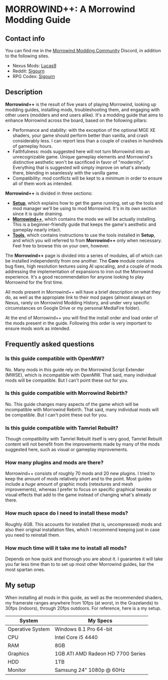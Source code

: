 # MORROWIND++: A Morrowind Modding Guide

## Contact info

You can find me in the [Morrowind Modding Community](https://discord.me/mwmods) Discord, in addition to the following sites.

- Nexus Mods: [Lucas9](https://www.nexusmods.com/morrowind/users/14600469)
- Reddit: [Sigourn](https://www.reddit.com/user/Sigourn)
- RPG Codex: [Sigourn](https://rpgcodex.net/forums/index.php?members/sigourn.21476/)

## Description

**Morrowind++** is the result of five years of playing Morrowind, looking up modding guides, installing mods, troubleshooting them, and engaging with other users (modders and end users alike). It's a modding guide that aims to enhance Morrowind across the board, based on the following pillars:

- Performance and stability: with the exception of the optional MGE XE shaders, your game should perform better than vanilla, and crash considerably less. I can report less than a couple of crashes in hundreds of gameplay hours.
- Faithfulness: mods suggested here will not turn Morrowind into an unrecognizable game. Unique gameplay elements and Morrowind's distinctive aesthetic won't be sacrificed in favor of "modernity". Everything that is suggested will simply improve on what's already there, blending in seamlessly with the vanilla game.
- Compatibility: mod conflicts will be kept to a minimum in order to ensure all of them work as intended.

**Morrowind++** is divided in three sections:

- [**Setup**](https://github.com/Sigourn/morrowind-improved/blob/master/setup.md#setup-index), which explains how to get the game running, set up the tools and mod manager we'll be using to mod Morrowind. It's in its own section since it is quite draining.
- [**Morrowind++**](https://github.com/Sigourn/morrowind-improved/blob/master/mw++.md#morrowind), which contains the mods we will be actually installing. This is a beginner-friendly guide that keeps the game's aesthetic and gameplay nearly intact.
- [**Tools**](https://github.com/Sigourn/morrowind-improved/blob/master/mwtools.md#tools), which contains instructions to use the tools installed in **Setup**, and which you will referred to from **Morrowind++** only when necessary. Feel free to browse this on your own, however.

The **Morrowind++** page is divided into a series of modules, all of which can be installed independently from one another. The **Core** module contains bug fixes, high resolution textures using AI upscaling, and a couple of mods addressing the implementation of expansions to iron out the Morrowind experience. It's a good recommendation for anyone looking to play Morrowind for the first time.

All mods present in Morrowind++ will have a brief description on what they do, as well as the appropiate link to their mod pages (almost always on Nexus, rarely on Morrowind Modding History, and under very specific circumstances on Google Drive or my personal MediaFire folder).

At the end of Morrowind++ you will find the install order and load order of the mods present in the guide. Following this order is very important to ensure mods work as intended.

## Frequently asked questions

### Is this guide compatible with OpenMW?

No. Many mods in this guide rely on the Morrowind Script Extender (MWSE), which is incompatible with OpenMW. That said, many individual mods will be compatible. But I can't point these out for you.

### Is this guide compatible with Morrowind Rebirth?

No. This guide changes many aspects of the game which will be incompatible with Morrowind Rebirth. That said, many individual mods will be compatible. But I can't point these out for you.

### Is this guide compatible with Tamriel Rebuilt?

Though compatibility with Tamriel Rebuilt itself is very good, Tamriel Rebuilt content will not benefit from the improvements made by many of the mods suggested here, such as visual or gameplay improvements.

### How many plugins and mods are there?

Morrowind++ consists of roughly 70 mods and 20 new plugins. I tried to keep the amount of mods relatively short and to the point. Most guides include a *huge* amount of graphic mods (retextures and mesh improvements), whereas I prefer to focus on specific graphical tweaks or visual effects that add to the game instead of changing what's already there.

### How much space do I need to install these mods?

Roughly 4GB. This accounts for installed (that is, uncompressed) mods and also their original installation files, which I recommend keeping just in case you need to reinstall them.

### How much time will it take me to install all mods?

Depends on how quick and thorough you are about it. I guarantee it will take you far less time than to to set up most other Morrowind guides, bar the most spartan ones.

## My setup

When installing all mods in this guide, as well as the recommended shaders, my framerate ranges anywhere from 10fps (at worst, in the Grazelands) to 30fps (indoors), through 20fps outdoors. For reference, here is a my setup.

System | My Specs
------------ | -------------
Operative System | Windows 8.1 Pro 64-bit
CPU | Intel Core i5 4440
RAM | 8GB
Graphics | 1GB ATI AMD Radeon HD 7700 Series
HDD | 1TB
Monitor | Samsung 24" 1080p @ 60Hz
